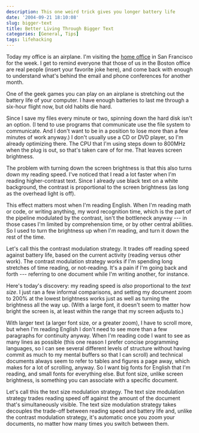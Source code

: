 ```yaml
---
description: This one weird trick gives you longer battery life
date: '2004-09-21 18:10:08'
slug: bigger-text
title: Better Living Through Bigger Text
categories: [General, Tips]
tags: lifehacking
---
```


Today my office is an airplane.  I'm visiting the [home office](http://www.laszlosystems.com) in San Francisco for the week.  I get to remind everyone that those of us in the Boston office are real people (insert your favorite joke here), and come back with enough to understand what's behind the email and phone conferences for another month.

One of the geek games you can play on an airplane is stretching out the battery life of your computer.  I have enough batteries to last me through a six-hour flight now, but old habits die hard.

Since I save my files every minute or two, spinning down the hard disk isn't an option.  (I tend to use programs that communicate use the file system to communicate.  And I don't want to be in a position to lose more than a few minutes of work anyway.)  I don't usually use a CD or DVD player, so I'm already optimizing there.  The CPU that I'm using steps down to 800MHz when the plug is out, so that's taken care of for me.  That leaves screen brightness.

The problem with turning down the screen brightness is that this also turns down my reading speed.  I've noticed that I read a lot faster when I'm reading higher-contrast text.  Since I already use black text on a white background, the contrast is proportional to the screen brightness (as long as the overhead light is off).

This effect matters most when I'm reading English.  When I'm reading math or code, or writing anything, my word recognition time, which is the part of the pipeline modulated by the contrast, isn't the bottleneck anyway --- in those cases I'm limited by comprehension time, or by other central abilities.  So I used to turn the brightness up when I'm reading, and turn it down the rest of the time.

Let's call this the contrast modulation strategy.  It trades off reading speed against battery life, based on the current activity (reading versus other work).  The contrast modulation strategy works if I'm spending long stretches of time reading, or not-reading.  It's a pain if I'm going back and forth --- referring to one document while I'm writing another, for instance.

Here's today's discovery: my reading speed is *also* proportional to the *text size*.  I just ran a few informal comparisons, and setting my document zoom to 200% at the lowest brightness works just as well as turning the brightness all the way up.  (With a large font, it doesn't seem to matter how bright the screen is, at least within the range that my screen adjusts to.)

With larger text (a larger font size, or a greater zoom), I have to scroll more, but when I'm reading English I don't need to see more than a few paragraphs for continuity anyway.  When I'm reading code I want to see as many lines as possible (this one reason I prefer concise programming languages, so I can see several different levels of structure without having commit as much to my mental buffers so that I can scroll) and technical documents always seem to refer to tables and figures a page away, which makes for a lot of scrolling, anyway.  So I want big fonts for English that I'm reading, and small fonts for everything else.  But font size, unlike screen brightness, is something you can associate with a specific document.

Let's call this the text size modulation strategy.  The text size modulation strategy trades reading speed off against the amount of the document that's simultaneously visible.  The text size modulation strategy takes decouples the trade-off between reading speed and battery life and, unlike the contrast modulation strategy, it's automatic once you zoom your documents, no matter how many times you switch between them.

